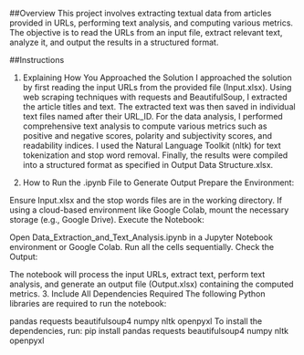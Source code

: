 ##Overview
This project involves extracting textual data from articles provided in URLs, performing text analysis, and computing various metrics. The objective is to read the URLs from an input file, extract relevant text, analyze it, and output the results in a structured format.

##Instructions
1. Explaining How You Approached the Solution
I approached the solution by first reading the input URLs from the provided file (Input.xlsx). Using web scraping techniques with requests and BeautifulSoup, I extracted the article titles and text. The extracted text was then saved in individual text files named after their URL_ID. For the data analysis, I performed comprehensive text analysis to compute various metrics such as positive and negative scores, polarity and subjectivity scores, and readability indices. I used the Natural Language Toolkit (nltk) for text tokenization and stop word removal. Finally, the results were compiled into a structured format as specified in Output Data Structure.xlsx.

2. How to Run the .ipynb File to Generate Output
Prepare the Environment:

Ensure Input.xlsx and the stop words files are in the working directory.
If using a cloud-based environment like Google Colab, mount the necessary storage (e.g., Google Drive).
Execute the Notebook:

Open Data_Extraction_and_Text_Analysis.ipynb in a Jupyter Notebook environment or Google Colab.
Run all the cells sequentially.
Check the Output:

The notebook will process the input URLs, extract text, perform text analysis, and generate an output file (Output.xlsx) containing the computed metrics.
3. Include All Dependencies Required
The following Python libraries are required to run the notebook:

pandas
requests
beautifulsoup4
numpy
nltk
openpyxl
To install the dependencies, run:
pip install pandas requests beautifulsoup4 numpy nltk openpyxl

